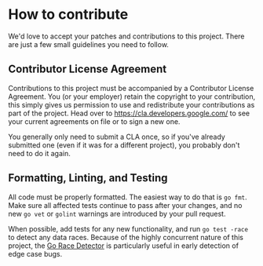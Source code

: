 # How to contribute

We'd love to accept your patches and contributions to this project. There are
just a few small guidelines you need to follow.

## Contributor License Agreement

Contributions to this project must be accompanied by a Contributor License
Agreement. You (or your employer) retain the copyright to your contribution,
this simply gives us permission to use and redistribute your contributions as
part of the project. Head over to <https://cla.developers.google.com/> to see
your current agreements on file or to sign a new one.

You generally only need to submit a CLA once, so if you've already submitted one
(even if it was for a different project), you probably don't need to do it
again.

## Formatting, Linting, and Testing

All code must be properly formatted. The easiest way to do that is `go fmt`.
Make sure all affected tests continue to pass after your changes,
and no new `go vet` or `golint` warnings are introduced by your pull request.

When possible, add tests for any new functionality, and run `go test -race`
to detect any data races. Because of the highly concurrent nature of this
project, the [Go Race Detector] is particularly useful in early detection of
edge case bugs.

[Go Race Detector]: https://blog.golang.org/race-detector
